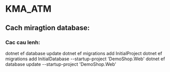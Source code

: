 # KMA_ATM
## Cach miragtion database: 
### Cac cau lenh:
dotnet ef database update
dotnet ef migrations add InitialProject
dotnet ef migrations add InitialDatabase --startup-project 'DemoShop.Web'
dotnet ef database update --startup-project 'DemoShop.Web'
